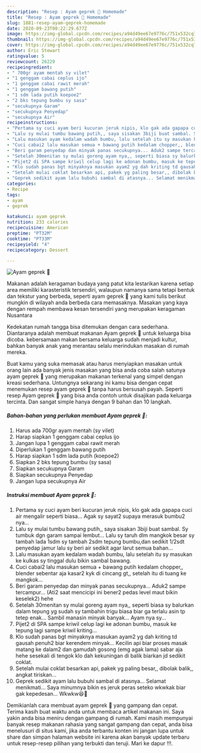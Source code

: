 ```yaml
---
description: "Resep : Ayam geprek 🐤 Homemade"
title: "Resep : Ayam geprek 🐤 Homemade"
slug: 1881-resep-ayam-geprek-homemade
date: 2020-09-23T00:22:29.677Z
image: https://img-global.cpcdn.com/recipes/a94d49ee67e9776c/751x532cq70/ayam-geprek-🐤-foto-resep-utama.jpg
thumbnail: https://img-global.cpcdn.com/recipes/a94d49ee67e9776c/751x532cq70/ayam-geprek-🐤-foto-resep-utama.jpg
cover: https://img-global.cpcdn.com/recipes/a94d49ee67e9776c/751x532cq70/ayam-geprek-🐤-foto-resep-utama.jpg
author: Eric Stewart
ratingvalue: 5
reviewcount: 26229
recipeingredient:
- " 700gr ayam mentah sy vilet"
- "1 genggam cabai ceplus ijo"
- "1 genggam cabai rawit merah"
- "1 genggam bawang putih"
- "1 sdm lada putih koepoe2"
- "2 bks tepung bumbu sy sasa"
- "secukupnya Garam"
- "secukupnya Penyedap"
- "secukupnya Air"
recipeinstructions:
- "Pertama sy cuci ayam beri kucuran jeruk nipis, klo gak ada gapapa cuci air mengalir seperti biasa... Agak sy sayat2 supaya merasuk bumbu2 nya..."
- "Lalu sy mulai tumbu bawang putih,, saya sisakan 3biji buat sambal. Sy tumbuk dgn garam sampai lembut... Lalu sy taruh dlm mangkok besar sy tambah lada 1sdm sy tambah 2sdm tepung bumbu,dan sedikit 1/2sdt penyedap jamur lalu sy beri air sedikit agar larut semua bahan..."
- "Lalu masukan ayam kedalam wadah bumbu, lalu setelah itu sy masukan ke kulkas sy tinggal dulu bikin sambal bawang."
- "Cuci cabai2 lalu masukan semua + bawang putih kedalam chopper,, blender sebentar aja kasar2 kyk di cincang gt,, setelah itu di tuang ke mangkok..."
- "Beri garam penyedap dan minyak panas secukupnya... Aduk2 sampe tercampur... (Ati2 saat mencicipi ini bener2 pedas level maut bikin keselek2) hehe"
- "Setelah 30menitan sy mulai goreng ayam nya,, seperti biasa sy balurkan dalam tepung yg sudah sy tambahin trigu biasa biar ga terlalu asin tp tetep enak... Sambil manasin minyak banyak... Ayam nya sy..."
- "Pijet2 di SPA sampe kriwil celup lagi ke adonan bumbu, masuk ke tepung lagi sampe kriwil kriting..."
- "Klo sudah panas bgt minyaknya masukan ayam2 yg dah kriting td gausah penuh2 biar kerendem minyak... Kecilin api biar proses masak matang ke dalam2 dan gamudah gosong (emg agak lama) sabar aja hehe sesekali di tengok klo dah kekuningan di balik biarkan jd sedikit coklat."
- "Setelah mulai coklat besarkan api, pakek yg paling besar,, dibolak balik,, angkat tiriskan..."
- "Geprek sedikit ayam lalu bubuhi sambal di atasnya... Selamat menikmati... Saya minumnya bikin es jeruk peras seteko wkwkak biar gak kepedesan... Wkwkw😆🤣"
categories:
- Recipe
tags:
- ayam
- geprek

katakunci: ayam geprek 
nutrition: 233 calories
recipecuisine: American
preptime: "PT32M"
cooktime: "PT33M"
recipeyield: "4"
recipecategory: Dessert

---
```



![Ayam geprek 🐤](https://img-global.cpcdn.com/recipes/a94d49ee67e9776c/751x532cq70/ayam-geprek-🐤-foto-resep-utama.jpg)

Makanan adalah keragaman budaya yang patut kita lestarikan karena setiap area memiliki karasteristik tersendiri, walaupun namanya sama tetapi bentuk dan tekstur yang berbeda, seperti ayam geprek 🐤 yang kami tulis berikut mungkin di wilayah anda berbeda cara memasaknya. Masakan yang kaya dengan rempah membawa kesan tersendiri yang merupakan keragaman Nusantara

Kedekatan rumah tangga bisa ditemukan dengan cara sederhana. Diantaranya adalah membuat makanan Ayam geprek 🐤 untuk keluarga bisa dicoba. kebersamaan makan bersama keluarga sudah menjadi kultur, bahkan banyak anak yang merantau selalu merindukan masakan di rumah mereka.



Buat kamu yang suka memasak atau harus menyiapkan masakan untuk orang lain ada banyak jenis masakan yang bisa anda coba salah satunya ayam geprek 🐤 yang merupakan makanan terkenal yang simpel dengan kreasi sederhana. Untungnya sekarang ini kamu bisa dengan cepat menemukan resep ayam geprek 🐤 tanpa harus bersusah payah.
Seperti resep Ayam geprek 🐤 yang bisa anda contoh untuk disajikan pada keluarga tercinta. Dan sangat simple hanya dengan 9 bahan dan 10 langkah.


<!--inarticleads1-->

##### Bahan-bahan yang perlukan membuat Ayam geprek 🐤:

1. Harus ada  700gr ayam mentah (sy vilet)
1. Harap siapkan 1 genggam cabai ceplus ijo
1. Jangan lupa 1 genggam cabai rawit merah
1. Diperlukan 1 genggam bawang putih
1. Harap siapkan 1 sdm lada putih (koepoe2)
1. Siapkan 2 bks tepung bumbu (sy sasa)
1. Siapkan secukupnya Garam
1. Siapkan secukupnya Penyedap
1. Jangan lupa secukupnya Air




<!--inarticleads2-->

##### Instruksi membuat  Ayam geprek 🐤:

1. Pertama sy cuci ayam beri kucuran jeruk nipis, klo gak ada gapapa cuci air mengalir seperti biasa... Agak sy sayat2 supaya merasuk bumbu2 nya...
1. Lalu sy mulai tumbu bawang putih,, saya sisakan 3biji buat sambal. Sy tumbuk dgn garam sampai lembut... Lalu sy taruh dlm mangkok besar sy tambah lada 1sdm sy tambah 2sdm tepung bumbu,dan sedikit 1/2sdt penyedap jamur lalu sy beri air sedikit agar larut semua bahan...
1. Lalu masukan ayam kedalam wadah bumbu, lalu setelah itu sy masukan ke kulkas sy tinggal dulu bikin sambal bawang.
1. Cuci cabai2 lalu masukan semua + bawang putih kedalam chopper,, blender sebentar aja kasar2 kyk di cincang gt,, setelah itu di tuang ke mangkok...
1. Beri garam penyedap dan minyak panas secukupnya... Aduk2 sampe tercampur... (Ati2 saat mencicipi ini bener2 pedas level maut bikin keselek2) hehe
1. Setelah 30menitan sy mulai goreng ayam nya,, seperti biasa sy balurkan dalam tepung yg sudah sy tambahin trigu biasa biar ga terlalu asin tp tetep enak... Sambil manasin minyak banyak... Ayam nya sy...
1. Pijet2 di SPA sampe kriwil celup lagi ke adonan bumbu, masuk ke tepung lagi sampe kriwil kriting...
1. Klo sudah panas bgt minyaknya masukan ayam2 yg dah kriting td gausah penuh2 biar kerendem minyak... Kecilin api biar proses masak matang ke dalam2 dan gamudah gosong (emg agak lama) sabar aja hehe sesekali di tengok klo dah kekuningan di balik biarkan jd sedikit coklat.
1. Setelah mulai coklat besarkan api, pakek yg paling besar,, dibolak balik,, angkat tiriskan...
1. Geprek sedikit ayam lalu bubuhi sambal di atasnya... Selamat menikmati... Saya minumnya bikin es jeruk peras seteko wkwkak biar gak kepedesan... Wkwkw😆🤣




Demikianlah cara membuat ayam geprek 🐤 yang gampang dan cepat. Terima kasih buat waktu anda untuk membaca artikel makanan ini. Saya yakin anda bisa meniru dengan gampang di rumah. Kami masih mempunyai banyak resep makanan rahasia yang sangat gampang dan cepat, anda bisa menelusuri di situs kami, jika anda terbantu konten ini jangan lupa untuk share dan simpan halaman website ini karena akan banyak update terbaru untuk resep-resep pilihan yang terbukti dan teruji. Mari ke dapur !!!. 
